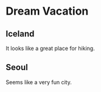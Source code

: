 # Dream Vacation

## Iceland

It looks like a great place for hiking.

## Seoul 

Seems like a very fun city.